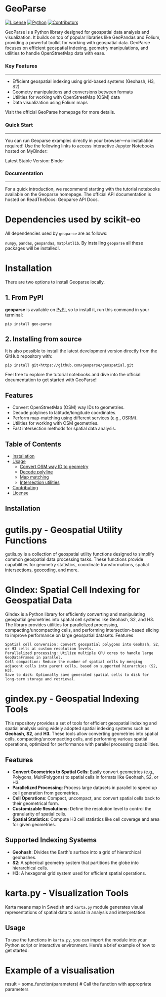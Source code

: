 # GeoParse

[![License](https://img.shields.io/github/license/geoparse/geospatial)](https://github.com/geoparse/geospatial/blob/main/LICENSE)
[![Python](https://img.shields.io/badge/python-3.x-blue.svg)](https://www.python.org/)
[![Contributors](https://img.shields.io/github/contributors/geoparse/geospatial)](https://github.com/geoparse/geospatial/graphs/contributors)


GeoParse is a Python library designed for geospatial data analysis and visualization. It builds on top of popular libraries like GeoPandas and Folium, providing a powerful toolkit for working with geospatial data. GeoParse focuses on efficient geospatial indexing, geometry manipulations, and utilities to handle OpenStreetMap data with ease.



### Key Features
---
* Efficient geospatial indexing using grid-based systems (Geohash, H3, S2)
* Geometry manipulations and conversions between formats
* Utilities for working with OpenStreetMap (OSM) data
* Data visualization using Folium maps

Visit the official GeoParse homepage for more details.

### Quick Start
---
You can run Geoparse examples directly in your browser—no installation required! 
Use the following links to access interactive Jupyter Notebooks hosted on MyBinder:

Latest Stable Version: Binder

### Documentation
---
For a quick introduction, we recommend starting with the tutorial notebooks available on the Geoparse homepage. The official API documentation is hosted on ReadTheDocs: Geoparse API Docs.



# Dependencies used by **scikit-eo**

All dependencies used by ```geoparse``` are as follows:

```numpy```, ```pandas```, ```geopandas```, ```matplotlib```. By installing ```geoparse``` all these packages will be installed!.

# Installation

There are two options to install Geoparse locally.

## 1. From PyPI

**geoparse** is available on [PyPI](https://pypi.org/project/geo-parse/), so to install it, run this command in your terminal:

`pip install geo-parse`

## 2. Installing from source

It is also possible to install the latest development version directly from the GitHub repository with:

`pip install git+https://github.com/geoparse/geospatial.git`


Feel free to explore the tutorial notebooks and dive into the official documentation to get started with GeoParse!







## Features

- Convert OpenStreetMap (OSM) way IDs to geometries.
- Decode polylines to latitude/longitude coordinates.
- Perform map-matching using different services (e.g., OSRM).
- Utilities for working with OSM geometries.
- Fast intersection methods for spatial data analysis.

## Table of Contents

- [Installation](#installation)
- [Usage](#usage)
  - [Convert OSM way ID to geometry](#convert-osm-way-id-to-geometry)
  - [Decode polyline](#decode-polyline)
  - [Map matching](#map-matching)
  - [Intersection utilities](#intersection-utilities)
- [Contributing](#contributing)
- [License](#license)

## Installation


# gutils.py - Geospatial Utility Functions

gutils.py is a collection of geospatial utility functions designed to simplify common geospatial data processing tasks. These functions provide capabilities for geometry statistics, coordinate transformations, spatial intersections, geocoding, and more.




# GIndex: Spatial Cell Indexing for Geospatial Data

GIndex is a Python library for efficiently converting and manipulating geospatial geometries into spatial cell systems like Geohash, S2, and H3. The library provides utilities for parallelized processing, compacting/uncompacting cells, and performing intersection-based slicing to improve performance on large geospatial datasets.
Features

    Spatial cell conversion: Convert geospatial polygons into Geohash, S2, or H3 cells at custom resolution levels.
    Parallelized processing: Utilize multiple CPU cores to handle large GeoDataFrames in parallel.
    Cell compaction: Reduce the number of spatial cells by merging adjacent cells into parent cells, based on supported hierarchies (S2, H3).
    Save to disk: Optionally save generated spatial cells to disk for long-term storage and retrieval.


    


# gindex.py - Geospatial Indexing Tools

This repository provides a set of tools for efficient geospatial indexing and spatial analysis using widely adopted spatial indexing systems such as **Geohash**, **S2**, and **H3**. These tools allow converting geometries into spatial cells, compacting/uncompacting cells, and performing various spatial operations, optimized for performance with parallel processing capabilities.

## Features

- **Convert Geometries to Spatial Cells**: Easily convert geometries (e.g., Polygons, MultiPolygons) to spatial cells in formats like Geohash, S2, or H3.
- **Parallelized Processing**: Process large datasets in parallel to speed up cell generation from geometries.
- **Cell Operations**: Compact, uncompact, and convert spatial cells back to their geometrical form.
- **Customizable Resolutions**: Define the resolution level to control the granularity of spatial cells.
- **Spatial Statistics**: Compute H3 cell statistics like cell coverage and area for given geometries.

## Supported Indexing Systems

- **Geohash**: Divides the Earth's surface into a grid of hierarchical geohashes.
- **S2**: A spherical geometry system that partitions the globe into hierarchical cells.
- **H3**: A hexagonal grid system used for efficient spatial operations.

# karta.py - Visualization Tools

Karta means map in Swedish and `karta.py` module generates visual representations of spatial data to assist in analysis and interpretation.

## Usage

To use the functions in `karta.py`, you can import the module into your Python script or interactive environment. Here’s a brief example of how to get started:

# Example of a visualisation
result = some_function(parameters)  # Call the function with appropriate parameters

